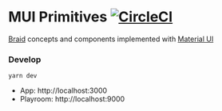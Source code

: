# MUI Primitives [![CircleCI](https://circleci.com/gh/possibilities/mui-primitives.svg?style=svg&circle-token=bf6cd21aaf9ca8978d4fe2174c6d105fcfaa4df9)](https://circleci.com/gh/possibilities/mui-primitives)

[Braid](https://seek-oss.github.io/braid-design-system/) concepts and components implemented with [Material UI](https://material-ui.com/)

### Develop

```
yarn dev
```

* App: http://localhost:3000
* Playroom: http://localhost:9000

